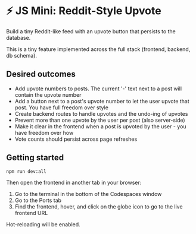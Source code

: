 # ⚡ JS Mini: Reddit-Style Upvote

Build a tiny Reddit-like feed with an upvote button that persists to the database.

This is a tiny feature implemented across the full stack (frontend, backend, db schema).

## Desired outcomes
- Add upvote numbers to posts. The current '-' text next to a post will contain the upvote number
- Add a button next to a post's upvote number to let the user upvote that post. You have full freedom over style
- Create backend routes to handle upvotes and the undo-ing of upvotes
- Prevent more than one upvote by the user per post (also server-side)
- Make it clear in the frontend when a post is upvoted by the user - you have freedom over how
- Vote counts should persist across page refreshes


## Getting started
```bash
npm run dev:all
```
Then open the frontend in another tab in your browser:
1. Go to the terminal in the bottom of the Codespaces window
2. Go to the Ports tab
3. Find the frontend, hover, and click on the globe icon to go to the live frontend URL

Hot-reloading will be enabled.
